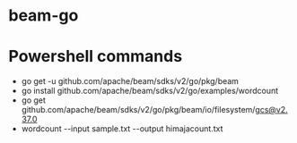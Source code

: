 # beam-go

# Powershell commands

* go get -u github.com/apache/beam/sdks/v2/go/pkg/beam
* go install github.com/apache/beam/sdks/v2/go/examples/wordcount
* go get github.com/apache/beam/sdks/v2/go/pkg/beam/io/filesystem/gcs@v2.37.0
* wordcount --input sample.txt --output himajacount.txt

